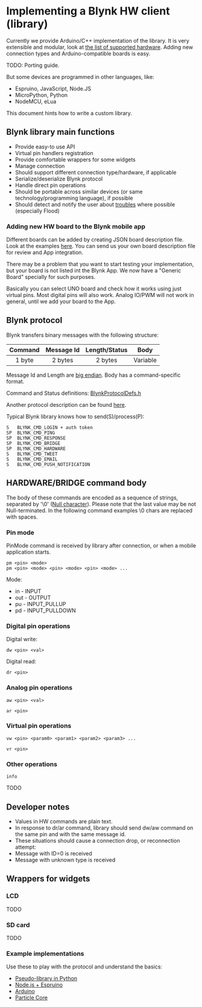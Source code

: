 # Implementing a Blynk HW client (library)

Currently we provide Arduino/C++ implementation of the library.
It is very extensible and modular, look at [the list of supported hardware](http://community.blynk.cc/t/hardware-supported-by-blynk/16).
Adding new connection types and Arduino-compatible boards is easy.

TODO: Porting guide.

But some devices are programmed in other languages, like:
* Espruino, JavaScript, Node.JS
* MicroPython, Python
* NodeMCU, eLua

This document hints how to write a custom library.

## Blynk library main functions

* Provide easy-to use API
 * Virtual pin handlers registration
 * Provide comfortable wrappers for some widgets
* Manage connection
 * Should support different connection type/hardware, if applicable
* Serialize/deserialize Blynk protocol
* Handle direct pin operations
* Should be portable across similar devices (or same technology/programming language), if possible
* Should detect and notify the user about [troubles](./Troubleshooting.md) where possible (especially Flood)

### Adding new HW board to the Blynk mobile app

Different boards can be added by creating JSON board description file.
Look at the examples [here](https://github.com/blynkkk/blynk-library/tree/master/boards_json).
You can send us your own board description file for review and App integration.

There may be a problem that you want to start testing your implementation, but your board is not listed int the Blynk App.
We now have a "Generic Board" specially for such purposes.

Basically you can select UNO board and check how it works using just virtual pins.
Most digital pins will also work.
Analog IO/PWM will not work in general, until we add your board to the App.

## Blynk protocol

Blynk transfers binary messages with the following structure:

| Command       | Message Id    | Length/Status   | Body     |
|:-------------:|:-------------:|:---------------:|:--------:|
| 1 byte        | 2 bytes       | 2 bytes         | Variable |

Message Id and Length are [big endian](http://en.wikipedia.org/wiki/Endianness#Big-endian).
Body has a command-specific format.

Command and Status definitions: [BlynkProtocolDefs.h](https://github.com/blynkkk/blynk-library/blob/master/Blynk/BlynkProtocolDefs.h)

Another protocol description can be found [here](https://github.com/blynkkk/blynk-server/blob/master/README_FOR_APP_DEVS.md#protocol-messages).

Typical Blynk library knows how to send(S)/process(P):

    S   BLYNK_CMD_LOGIN + auth token
    SP  BLYNK_CMD_PING
    SP  BLYNK_CMD_RESPONSE
    SP  BLYNK_CMD_BRIDGE
    SP  BLYNK_CMD_HARDWARE
    S   BLYNK_CMD_TWEET
    S   BLYNK_CMD_EMAIL
    S   BLYNK_CMD_PUSH_NOTIFICATION

## HARDWARE/BRIDGE command body

The body of these commands are encoded as a sequence of strings, separated by '\0' ([Null character](http://en.wikipedia.org/wiki/Null_character)).
Please note that the last value may be not Null-terminated.
In the following command examples \0 chars are replaced with spaces.

### Pin mode

PinMode command is received by library after connection, or when a mobile application starts.

    pm <pin> <mode>
    pm <pin> <mode> <pin> <mode> <pin> <mode> ...

Mode:
* in - INPUT
* out - OUTPUT
* pu - INPUT_PULLUP
* pd - INPUT_PULLDOWN

### Digital pin operations

Digital write:

    dw <pin> <val>

Digital read:

    dr <pin>

### Analog pin operations

    aw <pin> <val>

    ar <pin>

### Virtual pin operations

    vw <pin> <param0> <param1> <param2> <param3> ...

    vr <pin>

### Other operations

    info

TODO

## Developer notes
* Values in HW commands are plain text.
* In response to dr/ar command, library should send dw/aw command on the same pin and with the same message id.
* These situations should cause a connection drop, or reconnection attempt:
 * Message with ID=0 is received
 * Message with unknown type is received


## Wrappers for widgets

### LCD

TODO

### SD card

TODO

### Example implementations
Use these to play with the protocol and understand the basics:

* [Pseudo-library in Python](https://github.com/blynkkk/blynk-library/blob/master/tests/pseudo-library.py)
* [Node.js + Espruino](https://github.com/vshymanskyy/blynk-library-js)
* [Arduino](https://github.com/blynkkk/blynk-library)
* [Particle Core](https://github.com/vshymanskyy/blynk-library-spark)
